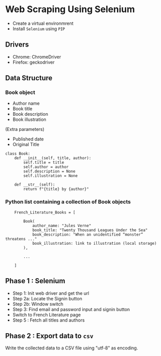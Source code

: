 # Web Scraping Using Selenium

- Create a virtual environmrent
- Install `Selenium` using `PIP`


## Drivers

- Chrome: ChromeDriver
- Firefox: geckodriver

## Data Structure

### Book object 
- Author name
- Book title
- Book description
- Book illustration

(Extra parameters)
+ Published date
+ Original Title

```
class Book:
    def __init__(self, title, author):
        self.title = title
        self.author = author
        self.description = None
        self.illustration = None

    def __str__(self):
        return f"{title} by {author}"
```

### Python list containing a collection of Book objects
```
    French_Literature_Books = [

        Book(
            author_name: "Jules Verne"
            book_title: "Twenty Thousand Leagues Under the Sea"
            book_description: "When an unidentified “monster” threatens ..."
            book_illustration: link to illustration (local storage)
        ),

        ...

    ]
```

## Phase 1 : Selenium

- Step 1: Init web driver and get the url
- Step 2a: Locate the Signin button
- Step 2b: Window switch
- Step 3: Find email and password input and signin button
- Switch to French Literature page
- Step 5 : Fetch all titles and authors



## Phase 2 : Export data to `csv`

Write the collected data to a CSV file using "utf-8" as encoding.






